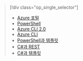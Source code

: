 > [!div class="op_single_selector"]
> * [Azure 포털](../articles/iot-hub/iot-hub-create-through-portal.md)
> * [PowerShell](../articles/iot-hub/iot-hub-create-using-powershell.md)
> * [Azure CLI 2.0](../articles/iot-hub/iot-hub-create-using-cli.md)
> * [Azure CLI](../articles/iot-hub/iot-hub-create-using-cli-nodejs.md)
> * [PowerShell과 템플릿](../articles/iot-hub/iot-hub-rm-template-powershell.md)
> * [C#과 REST](../articles/iot-hub/iot-hub-rm-rest.md)
> * [C#과 템플릿](../articles/iot-hub/iot-hub-rm-template.md)
> 
> 

